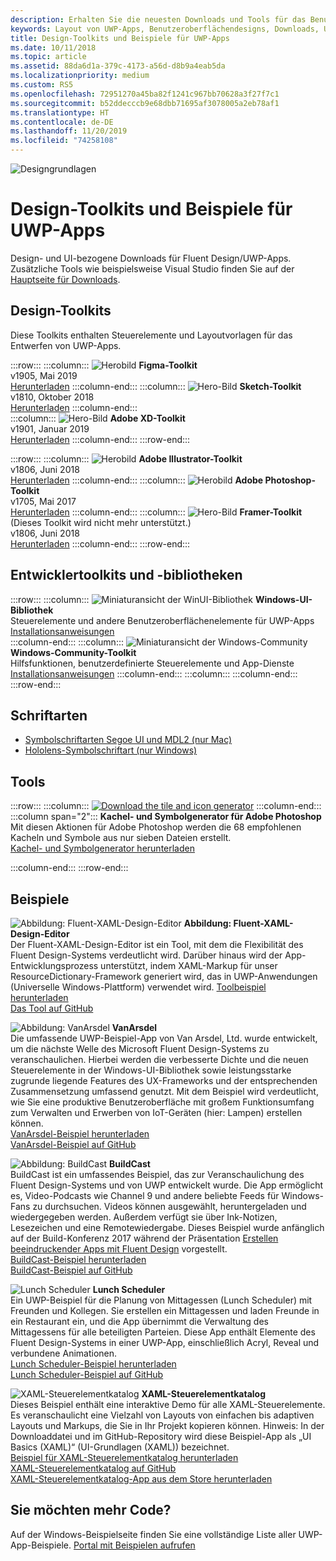 ```yaml
---
description: Erhalten Sie die neuesten Downloads und Tools für das Benutzeroberflächenlayout und Steuerelementdesign für UWP-Apps.
keywords: Layout von UWP-Apps, Benutzeroberflächendesigns, Downloads, UWP-Tools
title: Design-Toolkits und Beispiele für UWP-Apps
ms.date: 10/11/2018
ms.topic: article
ms.assetid: 88da6d1a-379c-4173-a56d-d8b9a4eab5da
ms.localizationpriority: medium
ms.custom: RS5
ms.openlocfilehash: 72951270a45ba82f1241c967bb70628a3f27f7c1
ms.sourcegitcommit: b52ddecccb9e68dbb71695af3078005a2eb78af1
ms.translationtype: HT
ms.contentlocale: de-DE
ms.lasthandoff: 11/20/2019
ms.locfileid: "74258108"
---
```

![Designgrundlagen](../images/downloads-2x.png)

# <a name="design-toolkits-and-samples-for-uwp-apps"></a>Design-Toolkits und Beispiele für UWP-Apps
 
Design- und UI-bezogene Downloads für Fluent Design/UWP-Apps. Zusätzliche Tools wie beispielsweise Visual Studio finden Sie auf der <a href="https://developer.microsoft.com/windows/downloads">Hauptseite für Downloads</a>. 


## <a name="design-toolkits"></a>Design-Toolkits

Diese Toolkits enthalten Steuerelemente und Layoutvorlagen für das Entwerfen von UWP-Apps.

:::row:::
    :::column:::
![Herobild](images/figma.png)
<b>Figma-Toolkit</b><br>
v1905, Mai 2019<br>
<a href="https://aka.ms/figmatoolkit">Herunterladen</a>
    :::column-end:::
    :::column:::
![Hero-Bild](images/sketch.png)
<b>Sketch-Toolkit</b><br>
v1810, Oktober 2018<br>
<a href="https://aka.ms/sketchtoolkit">Herunterladen</a>
    :::column-end:::    
    :::column:::
![Hero-Bild](images/adobe-xd.png)
<b>Adobe XD-Toolkit</b><br>
v1901, Januar 2019<br>
<a href="https://aka.ms/adobexdtoolkit">Herunterladen</a>
    :::column-end:::
:::row-end:::

:::row:::
    :::column:::
![Herobild](images/adobe-illustrator.png)
<b>Adobe Illustrator-Toolkit</b><br>
v1806, Juni 2018<br>
<a href="https://aka.ms/adobeillustratortoolkit">Herunterladen</a>
    :::column-end:::
    :::column:::
![Herobild](images/adobe-photoshop.png)
<b>Adobe Photoshop-Toolkit</b><br>
v1705, Mai 2017<br>
<a href="https://aka.ms/adobephotoshoptoolkit">Herunterladen</a>
    :::column-end:::
    :::column:::
![Hero-Bild](images/framer.png)
<b>Framer-Toolkit</b><br>
(Dieses Toolkit wird nicht mehr unterstützt.)<br/>
v1806, Juni 2018<br>
<a href="https://github.com/Microsoft/windows-framer-toolkit">Herunterladen</a>
    :::column-end:::
:::row-end:::

## <a name="developer-toolkits-and-libraries"></a>Entwicklertoolkits und -bibliotheken

:::row:::
    :::column:::
![Miniaturansicht der WinUI-Bibliothek](images/WinUI-library.png)
<b>Windows-UI-Bibliothek</b><br>
Steuerelemente und andere Benutzeroberflächenelemente für UWP-Apps<br/>
<a href="/uwp/toolkits/winui/getting-started">Installationsanweisungen</a><br/>
    :::column-end:::
    :::column:::
![Miniaturansicht der Windows-Community](images/Windows-community-toolkit.png)
<b>Windows-Community-Toolkit</b><br>
Hilfsfunktionen, benutzerdefinierte Steuerelemente und App-Dienste<br />
<a href="/windows/uwpcommunitytoolkit/getting-started">Installationsanweisungen</a>
    :::column-end:::
    :::column:::
    :::column-end:::
:::row-end:::

## <a name="fonts"></a>Schriftarten

* <a href="https://aka.ms/SegoeFonts">Symbolschriftarten Segoe UI und MDL2 (nur Mac)</a>
* <a href="https://aka.ms/hololensiconfont">Hololens-Symbolschriftart (nur Windows)</a>

## <a name="tools"></a>Tools

:::row:::
    :::column:::
<a href="https://go.microsoft.com/fwlink/p/?LinkId=760394"><img src="images/tile-icon-generator.png" alt="Download the tile and icon generator"/></a>
    :::column-end:::
    :::column span="2":::
      **Kachel- und Symbolgenerator für Adobe Photoshop** Mit diesen Aktionen für Adobe Photoshop werden die 68 empfohlenen Kacheln und Symbole aus nur sieben Dateien erstellt. <br/><a href="https://go.microsoft.com/fwlink/p/?LinkId=760394">Kachel- und Symbolgenerator herunterladen</a></p>
    :::column-end:::
:::row-end:::

    
## <a name="samples"></a>Beispiele

![Abbildung: Fluent-XAML-Design-Editor](images/XamlThemeEditor_screenshot.png)
**Abbildung: Fluent-XAML-Design-Editor**<br>
Der Fluent-XAML-Design-Editor ist ein Tool, mit dem die Flexibilität des Fluent Design-Systems verdeutlicht wird. Darüber hinaus wird der App-Entwicklungsprozess unterstützt, indem XAML-Markup für unser ResourceDictionary-Framework generiert wird, das in UWP-Anwendungen (Universelle Windows-Plattform) verwendet wird.
<a href="https://github.com/Microsoft/fluent-xaml-theme-editor/archive/master.zip">Toolbeispiel herunterladen</a> <br><a href="https://github.com/Microsoft/fluent-xaml-theme-editor">Das Tool auf GitHub</a>

![Abbildung: VanArsdel](images/VanArsdel_Screenshot.png)
**VanArsdel**<br>
Die umfassende UWP-Beispiel-App von Van Arsdel, Ltd. wurde entwickelt, um die nächste Welle des Microsoft Fluent Design-Systems zu veranschaulichen. Hierbei werden die verbesserte Dichte und die neuen Steuerelemente in der <a herf="https://docs.microsoft.com/uwp/toolkits/winui/">Windows-UI-Bibliothek</a> sowie leistungsstarke zugrunde liegende Features des UX-Frameworks und der entsprechenden Zusammensetzung umfassend genutzt. Mit dem Beispiel wird verdeutlicht, wie Sie eine produktive Benutzeroberfläche mit großem Funktionsumfang zum Verwalten und Erwerben von IoT-Geräten (hier: Lampen) erstellen können.<br>
<a href="https://github.com/Microsoft/VanArsdel/archive/master.zip">VanArsdel-Beispiel herunterladen</a> <br><a href="https://github.com/microsoft/vanarsdel">VanArsdel-Beispiel auf GitHub</a>

![Abbildung: BuildCast](images/buildcast.png)
**BuildCast**<br>
BuildCast ist ein umfassendes Beispiel, das zur Veranschaulichung des Fluent Design-Systems und von UWP entwickelt wurde. Die App ermöglicht es, Video-Podcasts wie Channel 9 und andere beliebte Feeds für Windows-Fans zu durchsuchen. Videos können ausgewählt, heruntergeladen und wiedergegeben werden. Außerdem verfügt sie über Ink-Notizen, Lesezeichen und eine Remotewiedergabe. Dieses Beispiel wurde anfänglich auf der Build-Konferenz 2017 während der Präsentation <a href="https://channel9.msdn.com/Events/Build/2017/B8034">Erstellen beeindruckender Apps mit Fluent Design</a> vorgestellt. <br>
<a href="https://github.com/Microsoft/BuildCast/archive/master.zip">BuildCast-Beispiel herunterladen</a> <br><a href="https://github.com/Microsoft/BuildCast">BuildCast-Beispiel auf GitHub</a>

![Lunch Scheduler](images/lunchscheduler.png)
**Lunch Scheduler**<br>
Ein UWP-Beispiel für die Planung von Mittagessen (Lunch Scheduler) mit Freunden und Kollegen. Sie erstellen ein Mittagessen und laden Freunde in ein Restaurant ein, und die App übernimmt die Verwaltung des Mittagessens für alle beteiligten Parteien. Diese App enthält Elemente des Fluent Design-Systems in einer UWP-App, einschließlich Acryl, Reveal und verbundene Animationen. <br/><a href="https://github.com/Microsoft/Windows-appsample-lunch-scheduler/archive/master.zip">Lunch Scheduler-Beispiel herunterladen</a><br/><a href="https://github.com/Microsoft/Windows-appsample-lunch-scheduler">Lunch Scheduler-Beispiel auf GitHub</a></p>  

![XAML-Steuerelementkatalog](images/xaml-controls-gallery.png)
**XAML-Steuerelementkatalog**<br>
Dieses Beispiel enthält eine interaktive Demo für alle XAML-Steuerelemente. Es veranschaulicht eine Vielzahl von Layouts von einfachen bis adaptiven Layouts und Markups, die Sie in Ihr Projekt kopieren können. Hinweis: In der Downloaddatei und im GitHub-Repository wird diese Beispiel-App als „UI Basics (XAML)“ (UI-Grundlagen (XAML)) bezeichnet. <br/><a href="https://github.com/Microsoft/Windows-universal-samples/archive/master.zip">Beispiel für XAML-Steuerelementkatalog herunterladen</a><br/><a href="https://github.com/Microsoft/Xaml-Controls-Gallery">XAML-Steuerelementkatalog auf GitHub</a> <br/><a href="https://www.microsoft.com/store/apps/9msvh128x2zt">XAML-Steuerelementkatalog-App aus dem Store herunterladen</a></p>

## <a name="want-more-code"></a>Sie möchten mehr Code?

Auf der Windows-Beispielseite finden Sie eine vollständige Liste aller UWP-App-Beispiele. <a href="https://developer.microsoft.com/windows/samples">Portal mit Beispielen aufrufen</a>
